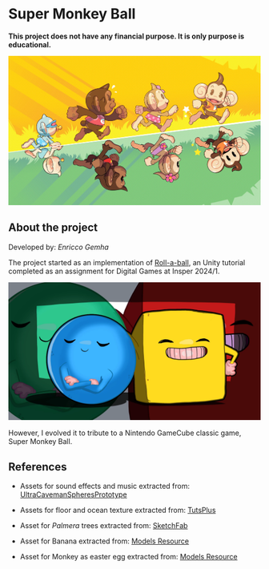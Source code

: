 # Super Monkey Ball

**This project does not have any financial purpose. It is only purpose is educational.**

![Super Monkey Ball](./docs/img/superMonkeyBall.jpg)

## About the project

Developed by: _Enricco Gemha_

The project started as an implementation of [Roll-a-ball](https://learn.unity.com/project/roll-a-ball?uv=2022.3), an Unity tutorial completed as an assignment for Digital Games at Insper 2024/1.

![Cover photo for Roll-a-ball in Unity](./docs/img/rollaball.webp)

However, I evolved it to tribute to a Nintendo GameCube classic game, Super Monkey Ball.

## References

- Assets for sound effects and music extracted from: [UltraCavemanSpheresPrototype](https://github.com/grego-git/UltraCavemanSpheresPrototype.git)

- Assets for floor and ocean texture extracted from: [TutsPlus](https://code.tutsplus.com/develop-a-monkey-ball-inspired-game-with-unity--cms-21416t)

- Asset for _Palmera_ trees extracted from: [SketchFab](https://sketchfab.com/3d-models/low-poly-palm-tree-1a7ffd432c99499baccd432a9791d496#_=_)

- Asset for Banana extracted from: [Models Resource](https://www.models-resource.com/gamecube/supermonkeyball/model/24942/)

- Asset for Monkey as easter egg extracted from: [Models Resource](https://www.models-resource.com/gamecube/supermonkeyball/)
